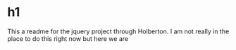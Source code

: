 # h1

This a readme for the jquery project through Holberton. I am not really in the place to do this right now but here we are
